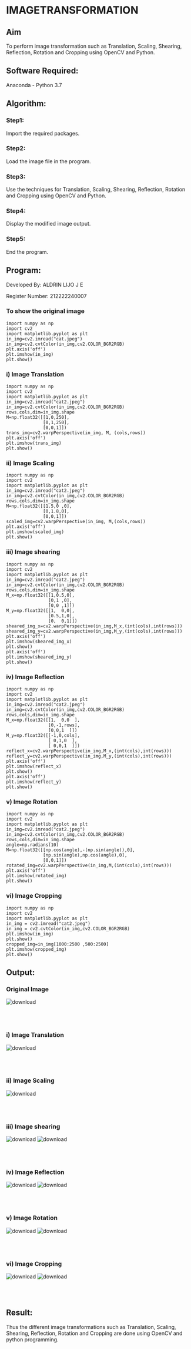 # IMAGETRANSFORMATION

## Aim
To perform image transformation such as Translation, Scaling, Shearing, Reflection, Rotation and Cropping using OpenCV and Python.

## Software Required:
Anaconda - Python 3.7

## Algorithm:
### Step1:
Import the required packages.
<br>

### Step2:
Load the image file in the program.
<br>

### Step3:
Use the techniques for Translation, Scaling, Shearing, Reflection, Rotation and Cropping using OpenCV and Python.
<br>

### Step4:
Display the modified image output.
<br>

### Step5:
End the program.
<br>

## Program:

Developed By: ALDRIN LIJO J E

Register Number: 212222240007


### To show the original image
```
import numpy as np
import cv2
import matplotlib.pyplot as plt
in_img=cv2.imread("cat.jpeg")
in_img=cv2.cvtColor(in_img,cv2.COLOR_BGR2RGB)
plt.axis('off')
plt.imshow(in_img)
plt.show()
```

### i) Image Translation
```
import numpy as np
import cv2
import matplotlib.pyplot as plt
in_img=cv2.imread("cat2.jpeg")
in_img=cv2.cvtColor(in_img,cv2.COLOR_BGR2RGB)
rows,cols,dim=in_img.shape
M=np.float32([[1,0,250],
              [0,1,250],
              [0,0,1]])
trans_img=cv2.warpPerspective(in_img, M, (cols,rows))
plt.axis('off')
plt.imshow(trans_img)
plt.show() 
```            

### ii) Image Scaling
```
import numpy as np
import cv2
import matplotlib.pyplot as plt
in_img=cv2.imread("cat2.jpeg")
in_img=cv2.cvtColor(in_img,cv2.COLOR_BGR2RGB)
rows,cols,dim=in_img.shape
M=np.float32([[1.5,0 ,0],
              [0,1.8,0],
              [0,0,1]])
scaled_img=cv2.warpPerspective(in_img, M,(cols,rows))
plt.axis('off')
plt.imshow(scaled_img)
plt.show()  
```            

### iii) Image shearing
```
import numpy as np
import cv2
import matplotlib.pyplot as plt
in_img=cv2.imread("cat2.jpeg")
in_img=cv2.cvtColor(in_img,cv2.COLOR_BGR2RGB)
rows,cols,dim=in_img.shape
M_x=np.float32([[1,0.5,0],
                [0,1 ,0],
                [0,0 ,1]])
M_y=np.float32([[1,  0,0],
                [0.5,1,0],
                [0,  0,1]])
sheared_img_x=cv2.warpPerspective(in_img,M_x,(int(cols),int(rows)))
sheared_img_y=cv2.warpPerspective(in_img,M_y,(int(cols),int(rows)))
plt.axis('off')
plt.imshow(sheared_img_x)
plt.show()
plt.axis('off')
plt.imshow(sheared_img_y)
plt.show()
```

### iv) Image Reflection
```
import numpy as np
import cv2
import matplotlib.pyplot as plt
in_img=cv2.imread("cat2.jpeg")
in_img=cv2.cvtColor(in_img,cv2.COLOR_BGR2RGB)
rows,cols,dim=in_img.shape
M_x=np.float32([[1,  0,0  ],
                [0,-1,rows],
                [0,0,1  ]])
M_y=np.float32([[-1,0,cols],
                [ 0,1,0  ],
                [ 0,0,1  ]])
reflect_x=cv2.warpPerspective(in_img,M_x,(int(cols),int(rows)))
reflect_y=cv2.warpPerspective(in_img,M_y,(int(cols),int(rows)))
plt.axis('off')
plt.imshow(reflect_x)
plt.show()
plt.axis('off')
plt.imshow(reflect_y)
plt.show()  
```

### v) Image Rotation
```
import numpy as np
import cv2
import matplotlib.pyplot as plt
in_img=cv2.imread("cat2.jpeg")
in_img=cv2.cvtColor(in_img,cv2.COLOR_BGR2RGB)
rows,cols,dim=in_img.shape
angle=np.radians(10)
M=np.float32([[np.cos(angle),-(np.sin(angle)),0],
              [np.sin(angle),np.cos(angle),0],
              [0,0,1]])
rotated_img=cv2.warpPerspective(in_img,M,(int(cols),int(rows)))
plt.axis('off')
plt.imshow(rotated_img)
plt.show()     
```

### vi) Image Cropping
```
import numpy as np
import cv2
import matplotlib.pyplot as plt
in_img = cv2.imread("cat2.jpeg")
in_img = cv2.cvtColor(in_img,cv2.COLOR_BGR2RGB)
plt.imshow(in_img)
plt.show()
cropped_img=in_img[1000:2500 ,500:2500]
plt.imshow(cropped_img)
plt.show()
```
## Output:

### Original Image
![download](https://github.com/aldrinlijo04/IMAGETRANSFORMATION/assets/118544279/2eaab54c-48d5-4e59-80b5-62cd955849ba)

<br>
<br>

### i) Image Translation
![download](https://github.com/aldrinlijo04/IMAGETRANSFORMATION/assets/118544279/7307d192-270e-4b9a-a105-aff1300c496c)

<br>
<br>

### ii) Image Scaling
![download](https://github.com/aldrinlijo04/IMAGETRANSFORMATION/assets/118544279/36bf1388-e16a-43c6-b52a-f78fd68361b8)

<br>
<br>

### iii) Image shearing
![download](https://github.com/aldrinlijo04/IMAGETRANSFORMATION/assets/118544279/a23254c5-cd94-4426-a788-05ea84c9c985)
![download](https://github.com/aldrinlijo04/IMAGETRANSFORMATION/assets/118544279/dc4b7839-1db0-49f8-bfd3-adb780d3750c)

<br>
<br>

### iv) Image Reflection
![download](https://github.com/aldrinlijo04/IMAGETRANSFORMATION/assets/118544279/97d650d4-2eb4-41e9-86a8-558b3e45c83e)
![download](https://github.com/aldrinlijo04/IMAGETRANSFORMATION/assets/118544279/bfcfd4da-bb79-4177-b339-496cece44a15)

<br>
<br>

### v) Image Rotation
![download](https://github.com/aldrinlijo04/IMAGETRANSFORMATION/assets/118544279/b61dcad3-19e8-4918-84b5-013d5c31e9d5)
![download](https://github.com/aldrinlijo04/IMAGETRANSFORMATION/assets/118544279/9145af2d-ce2e-4449-9aff-5142c38c2e40)

<br>
<br>

### vi) Image Cropping
![download](https://github.com/aldrinlijo04/IMAGETRANSFORMATION/assets/118544279/0283bab5-81b6-45a2-840e-3d0309be278f)
![download](https://github.com/aldrinlijo04/IMAGETRANSFORMATION/assets/118544279/6db160cb-dc86-4b63-b669-be85bcffdcbf)

<br>
<br>

## Result: 

Thus the different image transformations such as Translation, Scaling, Shearing, Reflection, Rotation and Cropping are done using OpenCV and python programming.

